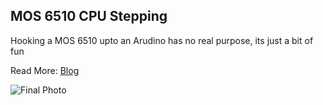MOS 6510 CPU Stepping
-------------------

Hooking a MOS 6510 upto an Arudino has no real purpose, its just a bit of fun

Read More: [Blog](http://legacymode.com/6510/stepping-a-mos-6510-with-an-arduino)

![Final Photo](https://raw.githubusercontent.com/segrax/Arduino-Mos6510-Stepping/master/Photos/mos_2.jpg)


